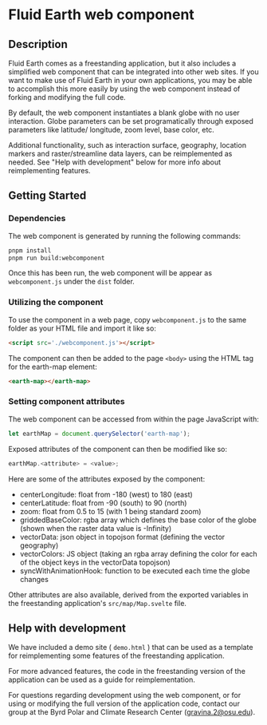 # Fluid Earth web component


## Description

Fluid Earth comes as a freestanding application, but it also includes a simplified web
component that can be integrated into other web sites. If you want to make use of
Fluid Earth in your own applications, you may be able to accomplish this more easily
by using the web component instead of forking and modifying the full code.

By default, the web component instantiates a blank globe with no user interaction.
Globe parameters can be set programatically through exposed parameters like latitude/
longitude, zoom level, base color, etc.

Additional functionality, such as interaction surface, geography, location markers
and raster/streamline data layers, can be reimplemented as needed. See "Help with
development" below for more info about reimplementing features.


## Getting Started

### Dependencies

The web component is generated by running the following commands:
```sh
pnpm install
pnpm run build:webcomponent
```
Once this has been run, the web component will be appear as `webcomponent.js` under
the `dist` folder.


### Utilizing the component

To use the component in a web page, copy `webcomponent.js` to the same folder as
your HTML file and import it like so:
```html
<script src='./webcomponent.js'></script>
```

The component can then be added to the page `<body>` using the HTML tag for the
earth-map element:
```html
<earth-map></earth-map>
```

### Setting component attributes

The web component can be accessed from within the page JavaScript with:
```js
let earthMap = document.querySelector('earth-map');
```

Exposed attributes of the component can then be modified like so:
```js
earthMap.<attribute> = <value>;
```

Here are some of the attributes exposed by the component:
* centerLongitude: float from -180 (west) to 180 (east)
* centerLatitude: float from -90 (south) to 90 (north)
* zoom: float from 0.5 to 15 (with 1 being standard zoom)
* griddedBaseColor: rgba array which defines the base color of the globe (shown
when the raster data value is -Infinity)
* vectorData: json object in topojson format (defining the vector geography)
* vectorColors: JS object (taking an rgba array defining the color for each of the
object keys in the vectorData topojson)
* syncWithAnimationHook: function to be executed each time the globe changes

Other attributes are also available, derived from the exported variables in the
freestanding application's `src/map/Map.svelte` file.


## Help with development

We have included a demo site ( `demo.html` ) that can be used as
a template for reimplementing some features of the freestanding application.

For more advanced features, the code in the freestanding version of the
application can be used as a guide for reimplementation.

For questions regarding development using the web component, or for using or
modifying the full version of the application code, contact our group at the
Byrd Polar and Climate Research Center ([gravina.2@osu.edu](mailto:gravina.2@osu.edu)).
